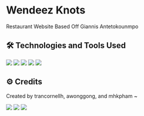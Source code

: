 # Wendeez Knots
Restaurant Website
Based Off Giannis Antetokounmpo

## :hammer_and_wrench: Technologies and Tools Used

![](https://img.shields.io/static/v1?label=OS&message=Windows&color=<success>&logo=windows)
![](https://img.shields.io/static/v1?label=IDE&message=Visual+Studio&color=<success>&logo=visual-studio)
![](https://img.shields.io/static/v1?label=Language&message=HTML&color=<success>&logo=python&logoColor=white)
![](https://img.shields.io/github/last-commit/trancornellh/Wendeez-Knots?logo=github)
![](https://img.shields.io/github/repo-size/trancornellh/Wendeez-Knots?color=success&logo=github)

## :gear: Credits
Created by trancornellh, awonggong, and mhkpham ~

![](https://img.shields.io/github/followers/trancornellh?label=trancornellh&style=social) 
![](https://img.shields.io/github/followers/awonggong?label=awonggong&style=social)
![](https://img.shields.io/github/followers/mhkpham?label=mhkpham&style=social)
